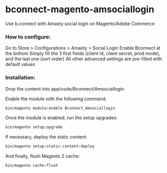 # bconnect-magento-amsociallogin
Use b.connect with Amasty social login on Magento/Adobe Commerce

### How to configure:
Go to Store > Configurations > Amasty > Social Login
Enable Bconnect at the bottom
Simply fill the 3 first fields (client id, client secret, prod mode), and the last one (sort order)
All other advanced settings are pre-filled with default values

### Installation:

Drop the content into app/code/Bconnect/Amsociallogin

Enable the module with the following command:
```bash
bin/magento module:enable Bconnect_Amsociallogin
```

Once the module is enabled, run the setup upgrades:
```bash
bin/magento setup:upgrade
```

If necessary, deploy the static content:
```bash
bin/magento setup:static-content:deploy
```

And finally, flush Magento 2 cache:
```bash
bin/magento cache:flush
```
